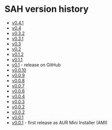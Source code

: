 # SAH version history
- [v0.4.1](https://raw.githubusercontent.com/zurg3/sah/v0.4.1/sah.sh)
- [v0.4](https://raw.githubusercontent.com/zurg3/sah/v0.4/sah.sh)
- [v0.3.2](https://raw.githubusercontent.com/zurg3/sah/v0.3.2/sah.sh)
- [v0.3.1](https://raw.githubusercontent.com/zurg3/sah/v0.3.1/sah.sh)
- [v0.3](https://raw.githubusercontent.com/zurg3/sah/v0.3/sah.sh)
- [v0.2](https://raw.githubusercontent.com/zurg3/sah/v0.2/sah.sh)
- [v0.1.2](https://raw.githubusercontent.com/zurg3/sah/v0.1.2/sah.sh)
- [v0.1.1](https://raw.githubusercontent.com/zurg3/sah/v0.1.1/sah.sh)
- [v0.1](https://raw.githubusercontent.com/zurg3/sah/v0.1/sah.sh) - release on GitHub
- [v0.0.10](https://raw.githubusercontent.com/zurg3/test/ed2abf2c8e9dd91f618af730298aae953312911b/sah.sh)
- [v0.0.9](https://raw.githubusercontent.com/zurg3/test/b1322734d1844c4b4332f08cb80b5ed5766f89dc/sah.sh)
- [v0.0.8](https://raw.githubusercontent.com/zurg3/test/164da0a0425bdc0d635e0acd89771847c8167a10/sah.sh)
- [v0.0.7](https://raw.githubusercontent.com/zurg3/test/be4693a81b5155236cb92e13e52722466b513517/sah.sh)
- [v0.0.6](https://raw.githubusercontent.com/zurg3/test/7b9817bead621558488049f52fb6271799dfd155/sah.sh)
- [v0.0.4](https://raw.githubusercontent.com/zurg3/test/bb590d038cd8c4f15288615d6d626792620106a5/sah.sh)
- [v0.0.3](https://raw.githubusercontent.com/zurg3/test/d4cc338cd932a296021eaafce8b62c263a7f92fb/sah.sh)
- [v0.0.2](https://raw.githubusercontent.com/zurg3/test/26cbd4f61ec40a2e8761aa68d943bc4fed94a16f/sah.sh)
- [v0.0.2](https://raw.githubusercontent.com/zurg3/test/3b9659efb39ef6cb548e37852ab04739536106bf/sah.sh)
- [v0.0.1](https://raw.githubusercontent.com/zurg3/test/c9f06032271074fd3c474250d5f7b51e468963cc/ami.sh)
- [v0.0.1](https://raw.githubusercontent.com/zurg3/test/401e44fba06fa435ad7bd18659d1b474b9007880/ami.sh) - first release as AUR Mini Installer (AMI)
